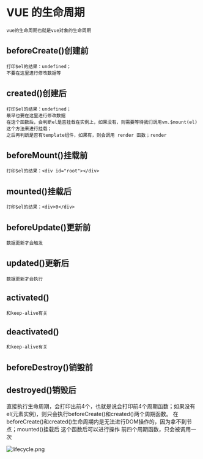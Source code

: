 # VUE 的生命周期
    vue的生命周期也就是vue对象的生命周期
## beforeCreate()创建前
    打印$el的结果：undefined；
    不要在这里进行修改数据等
## created()创建后
    打印$el的结果：undefined；
    最早也要在这里进行修改数据
    在这个函数后，会判断el是否挂载在实例上，如果没有，则需要等待我们调用vm.$mount(el)这个方法来进行挂载；
    之后再判断是否有template组件，如果有，则会调用 render 函数；render
## beforeMount()挂载前
    打印$el的结果：<div id="root"></div>
## mounted()挂载后
    打印$el的结果：<div>0</div>
## beforeUpdate()更新前
    数据更新才会触发
## updated()更新后
    数据更新才会执行
## activated()
    和keep-alive有关
## deactivated()
    和keep-alive有关
## beforeDestroy()销毁前

## destroyed()销毁后

直接执行生命周期，会打印出前4个，也就是说会打印前4个周期函数；如果没有el(元素实例)，则只会执行beforeCreate()和created()两个周期函数。
在beforeCreate()和created()生命周期内是无法进行DOM操作的，因为拿不到节点；mounted()挂载后 这个函数后可以进行操作
前四个周期函数，只会被调用一次

![lifecycle.png](0)